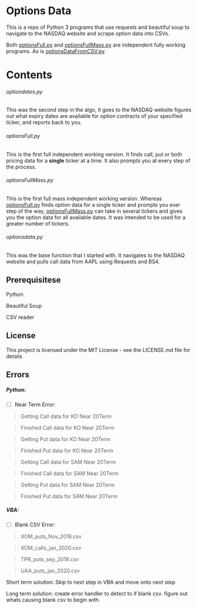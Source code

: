 # Options Data

This is a repo of Python 3 programs that use requests and beautiful soup to navigate to the NASDAQ website and scrape option data into CSVs.

Both <a href="https://github.com/santarini/options-data/blob/master/optionsFull.py">optionsFull.py</a> and <a href="https://github.com/santarini/options-data/blob/master/optionsFullMass.py">optionsFullMass.py</a> are independent fully working programs. As is <a href="https://github.com/santarini/options-data/blob/master/optionsDataFromCSV.py">optionsDataFromCSV.py</a>


# Contents

###### optiondates.py

This was the second step in the algo, it goes to the NASDAQ website figures out what expiry dates are available for option contracts of your specified ticker, and reports back to you.

###### optionsFull.py

This is the first full independent working version. It finds call, put or both pricing data for a <b>single</b> ticker at a time. It also prompts you at every step of the process.

###### optionsFullMass.py

This is the first full mass independent working version. Whereas <a href="https://github.com/santarini/options-data/blob/master/optionsFull.py">optionsFull.py</a> finds option data for a single ticker and prompts you ever step of the way, <a href="https://github.com/santarini/options-data/blob/master/optionsFullMass.py">optionsFullMass.py</a> can take in several tickers and gives you the option data for all available dates. It was intended to be used for a greater number of tickers.

###### optionsdata.py

This was the base function that I started with. It navigates to the NASDAQ website and pulls call data from AAPL using Requests and BS4.

## Prerequisitese

Python

Beautiful Soup

CSV reader

## License

This project is licensed under the MIT License - see the LICENSE.md file for details


## Errors

##### Python: 

- [ ] Near Term Error:

> Getting Call data for KO Near 20Term

> Finished Call data for KO Near 20Term

> Getting Put data for KO Near 20Term

> Finished Put data for KO Near 20Term

> Getting Call data for SAM Near 20Term

> Finished Call data for SAM Near 20Term
	
> Getting Put data for SAM Near 20Term

> Finished Put data for SAM Near 20Term


##### VBA: 

- [ ] Blank CSV Error:

> XOM_puts_Nov_2018.csv

> XOM_calls_jan_2020.csv

> TPR_puts_sep_2018.csv

> UAA_puts_jan_2020.csv

Short term solution: Skip to next step in VBA and move onto next step

Long term solution: create error handler to detect to if blank csv. figure out whats causing blank csv to begin with.

